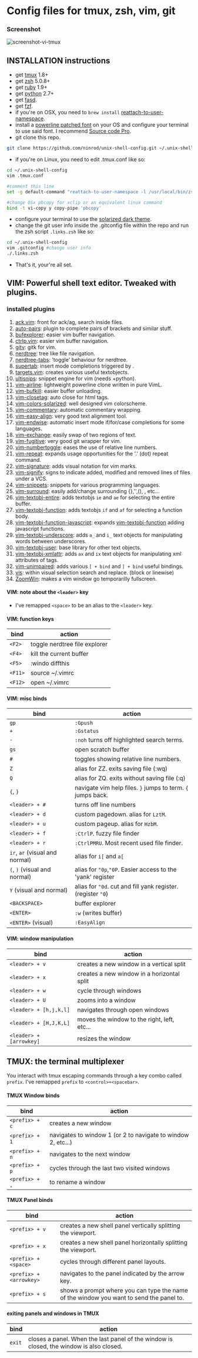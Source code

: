 # Config files for __tmux, zsh, vim, git__

### Screenshot
![screenshot-vi-tmux](https://raw.githubusercontent.com/ninrod/unix-shell-config/misc/images/screenshot.png)

## INSTALLATION instructions

* get [tmux][tmux_link] 1.8+
* get [zsh][zsh_link] 5.0.8+
* get [ruby][ruby_link] 1.9+
* get [python][python_link] 2.7+
* get [fasd][fasd_link].
* get [fzf][fzf_link].
* if you're on OSX, you need to `brew install` [reattach-to-user-namespace][reattach_link].
* install a [powerline patched font][powerline_fonts] on your OS and configure your terminal to use said font. 
  I recommend [Source code Pro][saucecode_link].
* git clone this repo.

```sh
git clone https://github.com/ninrod/unix-shell-config.git ~/.unix-shell-config
```

* if you're on Linux, you need to edit .tmux.conf like so:

```sh
cd ~/.unix-shell-config
vim .tmux.conf

#comment this line
set -g default-command "reattach-to-user-namespace -l /usr/local/bin/zsh"

#change OSx pbcopy for xclip or an equivalent linux command
bind -t vi-copy y copy-pipe 'pbcopy'
```

* configure your terminal to use the [solarized dark theme][solarized_link].
* change the git user info inside the .gitconfig file within the repo and run the zsh script `.links.zsh` like so:

```sh
cd ~/.unix-shell-config
vim .gitconfig #change user info
./.links.zsh
```

* That's it, your're all set.

## VIM: Powerful shell text editor. Tweaked with plugins.

### installed plugins
01. [ack.vim][ack.vim_link]: front for ack/ag, search inside files.
02. [auto-pairs][auto-pairs_link]: plugin to complete pairs of brackets and similar stuff.
03. [bufexplorer][bufexplorer_link]: easier vim buffer navigation.
04. [ctrlp.vim][ctlrp_link]: easier vim buffer navigation.
05. [gitv][gitv_link]: gitk for vim.
06. [nerdtree][nerdtree_link]: tree like file navigation.
07. [nerdtree-tabs][nerdtree-tabs_link]: 'toggle' behaviour for nerdtree.
08. [supertab][supertab_link]: insert mode completions triggered by <TAB>.
09. [targets.vim][targets_link]: creates various useful textobjects.
10. [ultisnips][ultisnips_link]: snippet engine for vim (needs +python).
11. [vim-airline][airline_link]: lightweight powerline clone written in pure VimL.
12. [vim-bufkill][bufkill_link]: easier buffer unloading.
13. [vim-closetag][closetag_link]: auto close for html tags.
14. [vim-colors-solarized][vim-colors-solarized_link]: well designed vim colorscheme.
15. [vim-commentary][vim-commentary_link]: automatic commentary wrapping.
16. [vim-easy-align][vim-easy-align_link]: very good text alignment tool.
17. [vim-endwise][vim-endwise_link]: automatic insert mode if/for/case completions for some languages.
18. [vim-exchange][vim-exchange_link]: easily swap of two regions of text.
19. [vim-fugitive][vim-fugitive_link]: very good git wrapper for vim.
20. [vim-numbertoggle][vim-numbertoggle_link]: eases the use of relative line numbers.
21. [vim-repeat][vim-repeat_link]: expands usage opportunities for the '.' (dot) repeat command.
22. [vim-signature][vim-signature_link]: adds visual notation for vim marks.
23. [vim-signify][vim-signify_link]: signs to indicate added, modified and removed lines of files under a VCS.
24. [vim-snippets][vim-snippets_link]: snippets for various programming languages.
25. [vim-surround][vim-surround_link]: easily add/change surrounding {},'',(), <htmltags>, etc...
26. [vim-textobj-entire][vim-textobj-entire_link]: adds textobjs `ie` and `ae` for selecting the entire buffer.
27. [vim-textobj-function][vim-textobj-function_link]: adds textobjs `if` and `af` for selecting a function body.
28. [vim-textobj-function-javascript][vim-textobj-function-javascript_link]: expands [vim-textobj-function][vim-textobj-function_link] adding javascript functions.
29. [vim-textobj-underscore][vim-textobj-underscore_link]: adds `a_` and `i_` text objects for manipulating words between underscores.
30. [vim-textobj-user][vim-textobj-user_link]: base library for other text objects.
31. [vim-textobj-xmlattr][vim-textobj-xmlattr_link]: adds `ax` and `ix` text objects for manipulating xml attributes of tags.
32. [vim-unimpaired][vim-unimpaired_link]: adds various `[ + bind` and `] + bind` useful bindings.
33. [vis][vis_link]: within visual selection search and replace. (block or linewise)
34. [ZoomWin][ZoomWin_link]: makes a vim window go temporarilly fullscreen.

#### VIM: note about the `<leader>` key

* I've remapped `<space>` to be an alias to the `<leader>` key.

#### VIM: function keys
bind                         | action
-----------------------------|-------------------------------------------
`<F2>`  | toggle nerdtree file explorer
`<F4>`  | kill the current buffer
`<F5>`  | :windo diffthis
`<F11>` | source ~/.vimrc
`<F12>` | open ~/.vimrc

#### VIM: misc binds

bind                           | action
------------------------       | ------------------------------------------
`gp`                           | `:Gpush`
`+`                            | `:Gstatus`
`-`                            | `:noh` turns off highlighted search terms.
`gs`                           | open scratch buffer
`#`                            | toggles showing relative line numbers.
`Z`                            | alias for ZZ. exits saving file (:wq)
`Q`                            | alias for ZQ. exits without saving file (:q)
`{`, `}`                       | navigate vim help files. `}` jumps to term. `{` jumps back.
`<leader> + #`                 | turns off line numbers
`<leader> + d`                 | custom pagedown. alias for `LztM`.
`<leader> + u`                 | custom pageup. alias for `HzbM`.
`<leader> + f`                 | `:CtrlP`. fuzzy file finder
`<leader> + r`                 | `:CtrlPMRU`. Most recent used file finder.
`ir`, `ar` (visual and normal) | alias for `i[` and `a[`
`(`, `)` (visual and normal)   | alias for `"0p`,`"0P`. Easier access to the 'yank' register
`Y` (visual and normal)        | alias for `"0d`. cut and fill yank register. (register `"0`)
`<BACKSPACE>`                  | buffer explorer
`<ENTER>`                      | `:w` (writes buffer)
`<ENTER>` (visual)             | `:EasyAlign`

#### VIM: window manipulation

bind                   | action
-----------------------|------------------------------------------
`<leader> + v`         | creates a new window in a vertical split
`<leader> + x`         | creates a new window in a horizontal split
`<leader> + w`         | cycle through windows
`<leader> + U`         | zooms into a window
`<leader> + [h,j,k,l]` | navigates through open windows
`<leader> + [H,J,K,L]` | moves the window to the right, left, etc...
`<leader> + [arrowkey]`| resizes the window

## TMUX: the terminal multiplexer

You interact with tmux escaping commands through a key combo called `prefix`. I've remapped `prefix` to `<control>+<spacebar>`.

#### TMUX Window binds

bind           | action
-------------- | ------------------------------------------------------------
`<prefix> + c` | creates a new window
`<prefix> + 1` | navigates to window 1 (or 2 to navigate to window 2, etc...)
`<prefix> + n` | navigates to the next window
`<prefix> + p` | cycles through the last two visited windows
`<prefix> + ,` | to rename a window

#### TMUX Panel binds

bind                          | action
------------------------------|-----------------------------------------------------------------------------------------
`<prefix> + v`                | creates a new shell panel vertically splitting the viewport.
`<prefix> + x`                | creates a new shell panel horizontally splitting the viewport.
`<prefix> + <space>`          | cycles through different panel layouts.
`<prefix> + <arrowkey>` | navigates to the panel indicated by the arrow key.
`<prefix> + s`                | shows a prompt where you can type the name of the window you want to send the panel to.

#### exiting panels and windows in TMUX

bind                           | action
------------------------------ | -----------------------------------------------------------------------------------------
`exit`                         | closes a panel. When the last panel of the window is closed, the window is also closed.


[powerline_fonts]: <https://github.com/powerline/fonts.git> 
[fasd_link]: <https://github.com/clvv/fasd.git>
[tmux_link]: <https://github.com/tmux/tmux.git>
[zsh_link]: <https://github.com/zsh-users/zsh.git>
[solarized_link]: <https://github.com/altercation/solarized.git>
[saucecode_link]: <https://github.com/powerline/fonts/raw/master/SourceCodePro/Sauce%20Code%20Powerline%20Regular.otf>
[reattach_link]: <https://github.com/ChrisJohnsen/tmux-MacOSX-pasteboard.git>
[ruby_link]: <https://github.com/ruby/ruby.git>
[python_link]: <http://python.org>

[ack.vim_link]: <https://github.com/mileszs/ack.vim>
[auto-pairs_link]: <https://github.com/jiangmiao/auto-pairs.git>
[bufexplorer_link]: <https://github.com/jlanzarotta/bufexplorer.git>
[ctlrp_link]: <https://github.com/ctrlpvim/ctrlp.vim.git>
[gitv_link]: <https://github.com/ctrlpvim/ctrlp.vim.git>
[nerdtree_link]: <https://github.com/scrooloose/nerdtree.git>
[supertab_link]: <https://github.com/ervandew/supertab.git>
[targets_link]: <https://github.com/wellle/targets.vim.git>
[ultisnips_link]: <https://github.com/SirVer/ultisnips.git>
[airline_link]: <https://github.com/bling/vim-airline.git>
[bufkill_link]: <https://github.com/qpkorr/vim-bufkill.git>
[closetag_link]: <https://github.com/alvan/vim-closetag.git>
[vim-colors-solarized_link]: <https://github.com/altercation/vim-colors-solarized.git>
[vim-commentary_link]: <https://github.com/tpope/vim-commentary.git>
[vim-easy-align_link]: <https://github.com/junegunn/vim-easy-align.git>
[fzf_link]: <https://github.com/junegunn/fzf.git>
[vim-endwise_link]: <https://github.com/tpope/vim-endwise.git>
[vim-exchange_link]: <https://github.com/tommcdo/vim-exchange.git>
[vim-fugitive_link]: <https://github.com/tpope/vim-fugitive.git>
[nerdtree-tabs_link]: <https://github.com/jistr/vim-nerdtree-tabs.git>
[vim-numbertoggle_link]: <https://github.com/jeffkreeftmeijer/vim-numbertoggle.git>
[vim-repeat_link]: <https://github.com/tpope/vim-repeat.git>
[vim-signature_link]: <https://github.com/kshenoy/vim-signature.git>
[vim-signify_link]: <https://github.com/mhinz/vim-signify.git>
[vim-snippets_link]: <https://github.com/honza/vim-snippets.git>
[vim-surround_link]: <https://github.com/tpope/vim-surround.git>
[vim-textobj-entire_link]: <https://github.com/kana/vim-textobj-entire.git>
[vim-textobj-function_link]: <https://github.com/kana/vim-textobj-function.git>
[vim-textobj-function-javascript_link]: <https://github.com/thinca/vim-textobj-function-javascript.git>
[vim-textobj-underscore_link]: <https://github.com/lucapette/vim-textobj-underscore.git>
[vim-textobj-user_link]: <https://github.com/kana/vim-textobj-user.git>
[vim-textobj-xmlattr_link]: <https://github.com/whatyouhide/vim-textobj-xmlattr.git>
[vim-unimpaired_link]: <https://github.com/tpope/vim-unimpaired.git>
[vis_link]: <https://github.com/sencer/vis.git>
[ZoomWin_link]: <https://github.com/regedarek/ZoomWin.git>
